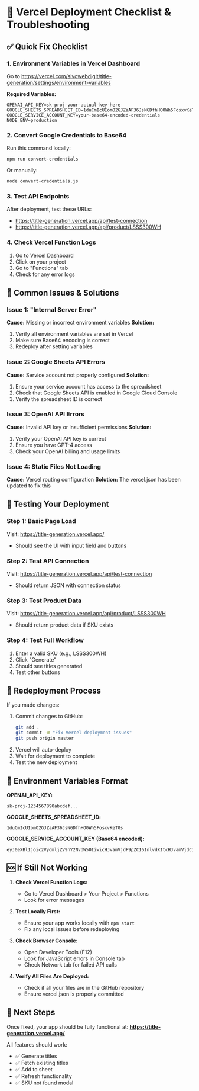 # 🚀 Vercel Deployment Checklist & Troubleshooting

## ✅ Quick Fix Checklist

### 1. Environment Variables in Vercel Dashboard
Go to https://vercel.com/sivowebdigit/title-generation/settings/environment-variables

**Required Variables:**
```
OPENAI_API_KEY=sk-proj-your-actual-key-here
GOOGLE_SHEETS_SPREADSHEET_ID=1duCmIcUIomO2GJZaAF36JsNGDfhHO0Wh5FosxvKeT0s
GOOGLE_SERVICE_ACCOUNT_KEY=your-base64-encoded-credentials
NODE_ENV=production
```

### 2. Convert Google Credentials to Base64
Run this command locally:
```bash
npm run convert-credentials
```
Or manually:
```bash
node convert-credentials.js
```

### 3. Test API Endpoints
After deployment, test these URLs:
- https://title-generation.vercel.app/api/test-connection
- https://title-generation.vercel.app/api/product/LSSS300WH

### 4. Check Vercel Function Logs
1. Go to Vercel Dashboard
2. Click on your project
3. Go to "Functions" tab
4. Check for any error logs

## 🔧 Common Issues & Solutions

### Issue 1: "Internal Server Error"
**Cause:** Missing or incorrect environment variables
**Solution:** 
1. Verify all environment variables are set in Vercel
2. Make sure Base64 encoding is correct
3. Redeploy after setting variables

### Issue 2: Google Sheets API Errors
**Cause:** Service account not properly configured
**Solution:**
1. Ensure your service account has access to the spreadsheet
2. Check that Google Sheets API is enabled in Google Cloud Console
3. Verify the spreadsheet ID is correct

### Issue 3: OpenAI API Errors
**Cause:** Invalid API key or insufficient permissions
**Solution:**
1. Verify your OpenAI API key is correct
2. Ensure you have GPT-4 access
3. Check your OpenAI billing and usage limits

### Issue 4: Static Files Not Loading
**Cause:** Vercel routing configuration
**Solution:** The vercel.json has been updated to fix this

## 🧪 Testing Your Deployment

### Step 1: Basic Page Load
Visit: https://title-generation.vercel.app/
- Should see the UI with input field and buttons

### Step 2: Test API Connection
Visit: https://title-generation.vercel.app/api/test-connection
- Should return JSON with connection status

### Step 3: Test Product Data
Visit: https://title-generation.vercel.app/api/product/LSSS300WH
- Should return product data if SKU exists

### Step 4: Test Full Workflow
1. Enter a valid SKU (e.g., LSSS300WH)
2. Click "Generate"
3. Should see titles generated
4. Test other buttons

## 🔄 Redeployment Process

If you made changes:
1. Commit changes to GitHub:
   ```bash
   git add .
   git commit -m "Fix Vercel deployment issues"
   git push origin master
   ```
2. Vercel will auto-deploy
3. Wait for deployment to complete
4. Test the new deployment

## 📝 Environment Variables Format

**OPENAI_API_KEY:**
```
sk-proj-1234567890abcdef...
```

**GOOGLE_SHEETS_SPREADSHEET_ID:**
```
1duCmIcUIomO2GJZaAF36JsNGDfhHO0Wh5FosxvKeT0s
```

**GOOGLE_SERVICE_ACCOUNT_KEY (Base64 encoded):**
```
eyJ0eXBlIjoic2VydmljZV9hY2NvdW50IiwicHJvamVjdF9pZCI6InlvdXItcHJvamVjdCIsInByaXZhdGVfa2V5X2lkIjoiMTIzNDU2Nzg5MCIsInByaXZhdGVfa2V5IjoiLS0tLS1CRUdJTiBQUklWQVRFIEtFWS0tLS0tXG5NSUlFdlFJQkFEQU5CZ2txaGtpRzl3MEJBUUVGQUFTQ0JLY3dnZ1NqQWdFQUFvSUJBUUM3...
```

## 🆘 If Still Not Working

1. **Check Vercel Function Logs:**
   - Go to Vercel Dashboard > Your Project > Functions
   - Look for error messages

2. **Test Locally First:**
   - Ensure your app works locally with `npm start`
   - Fix any local issues before redeploying

3. **Check Browser Console:**
   - Open Developer Tools (F12)
   - Look for JavaScript errors in Console tab
   - Check Network tab for failed API calls

4. **Verify All Files Are Deployed:**
   - Check if all your files are in the GitHub repository
   - Ensure vercel.json is properly committed

## 🎯 Next Steps

Once fixed, your app should be fully functional at:
**https://title-generation.vercel.app/**

All features should work:
- ✅ Generate titles
- ✅ Fetch existing titles  
- ✅ Add to sheet
- ✅ Refresh functionality
- ✅ SKU not found modal
